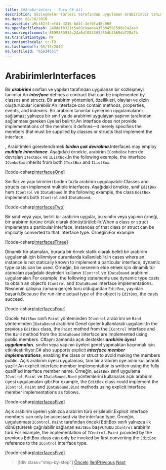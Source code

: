 ```yaml
---
title: C#Arabirimleri - Turu C# dil
description: Sözleşmeler türleri tarafından uygulanan arabirimler tanımlarC#
ms.date: 08/10/2016
ms.assetid: a9bf82f4-efd1-4216-bd34-4ef0fa48c968
ms.openlocfilehash: 240ddfb321c5a89c8aada4353845915d0e242ae0
ms.sourcegitcommit: 8699383914c24a0df033393f55db3369db728a7b
ms.translationtype: MT
ms.contentlocale: tr-TR
ms.lasthandoff: 05/15/2019
ms.locfileid: "65634551"
---
```

# <a name="interfaces"></a><span data-ttu-id="2c25e-103">Arabirimler</span><span class="sxs-lookup"><span data-stu-id="2c25e-103">Interfaces</span></span>

<span data-ttu-id="2c25e-104">Bir ***arabirimi*** sınıfları ve yapıları tarafından uygulanan bir sözleşmeyi tanımlar.</span><span class="sxs-lookup"><span data-stu-id="2c25e-104">An ***interface*** defines a contract that can be implemented by classes and structs.</span></span> <span data-ttu-id="2c25e-105">Bir arabirim yöntemleri, özellikleri, olayları ve dizin oluşturucular içerebilir.</span><span class="sxs-lookup"><span data-stu-id="2c25e-105">An interface can contain methods, properties, events, and indexers.</span></span> <span data-ttu-id="2c25e-106">Bir arabirim tanımlar üyelerinin uygulamalarını sağlamaz; yalnızca bir sınıf ya da arabirimi uygulayan yapının tarafından sağlanması gereken üyeleri belirtir.</span><span class="sxs-lookup"><span data-stu-id="2c25e-106">An interface does not provide implementations of the members it defines—it merely specifies the members that must be supplied by classes or structs that implement the interface.</span></span>

<span data-ttu-id="2c25e-107">, Arabirimleri görevlendirmek ***birden çok devralma***.</span><span class="sxs-lookup"><span data-stu-id="2c25e-107">Interfaces may employ ***multiple inheritance***.</span></span> <span data-ttu-id="2c25e-108">Aşağıdaki örnekte, arabirim `IComboBox` hem de devralan `ITextBox` ve `IListBox`.</span><span class="sxs-lookup"><span data-stu-id="2c25e-108">In the following example, the interface `IComboBox` inherits from both `ITextBox` and `IListBox`.</span></span>

[!code-csharp[InterfacesOne](../../../samples/snippets/csharp/tour/interfaces/Program.cs#L5-L17)]

<span data-ttu-id="2c25e-109">Sınıflar ve yapı birimleri birden fazla arabirim uygulayabilir.</span><span class="sxs-lookup"><span data-stu-id="2c25e-109">Classes and structs can implement multiple interfaces.</span></span> <span data-ttu-id="2c25e-110">Aşağıdaki örnekte, sınıf `EditBox` hem `IControl` ve `IDataBound`.</span><span class="sxs-lookup"><span data-stu-id="2c25e-110">In the following example, the class `EditBox` implements both `IControl` and `IDataBound`.</span></span>

[!code-csharp[InterfacesTwo](../../../samples/snippets/csharp/tour/interfaces/Program.cs#L19-L27)]

<span data-ttu-id="2c25e-111">Bir sınıf veya yapı, belirli bir arabirim uygular, bu sınıfın veya yapının örneği, bir arabirim türüne örtük olarak dönüştürülebilir.</span><span class="sxs-lookup"><span data-stu-id="2c25e-111">When a class or struct implements a particular interface, instances of that class or struct can be implicitly converted to that interface type.</span></span> <span data-ttu-id="2c25e-112">Örneğin:</span><span class="sxs-lookup"><span data-stu-id="2c25e-112">For example</span></span>

[!code-csharp[InterfacesThree](../../../samples/snippets/csharp/tour/interfaces/Program.cs#L33-L35)]

<span data-ttu-id="2c25e-113">Dinamik tür atamaları, burada bir örnek statik olarak belirli bir arabirim uygulamak için bilinmiyor durumlarda kullanılabilir.</span><span class="sxs-lookup"><span data-stu-id="2c25e-113">In cases where an instance is not statically known to implement a particular interface, dynamic type casts can be used.</span></span> <span data-ttu-id="2c25e-114">Örneğin, bir nesnenin elde etmek için dinamik tür atamaları aşağıdaki deyimleri kullanın `IControl` ve `IDataBound` arabirimi uygulamaları.</span><span class="sxs-lookup"><span data-stu-id="2c25e-114">For example, the following statements use dynamic type casts to obtain an object’s `IControl` and `IDataBound` interface implementations.</span></span> <span data-ttu-id="2c25e-115">Nesnenin çalışma zamanı gerçek türü olduğundan `EditBox`, yayınları başarılı.</span><span class="sxs-lookup"><span data-stu-id="2c25e-115">Because the run-time actual type of the object is `EditBox`, the casts succeed.</span></span>

[!code-csharp[InterfacesFour](../../../samples/snippets/csharp/tour/interfaces/Program.cs#L40-L42)]

<span data-ttu-id="2c25e-116">Önceki `EditBox` sınıfı `Paint` yönteminden `IControl` arabirimi ve `Bind` yönteminden `IDataBound` arabirimi Genel üyeler kullanılarak uygulanır.</span><span class="sxs-lookup"><span data-stu-id="2c25e-116">In the previous `EditBox` class, the `Paint` method from the `IControl` interface and the `Bind` method from the `IDataBound` interface are implemented using public members.</span></span> <span data-ttu-id="2c25e-117">C#aynı zamanda açık destekler ***arabirim üyesi uygulamaları***, sınıfın veya yapının üyeleri genel yapmaktan kaçınmak için etkinleştiriliyor.</span><span class="sxs-lookup"><span data-stu-id="2c25e-117">C# also supports explicit ***interface member implementations***, enabling the class or struct to avoid making the members public.</span></span> <span data-ttu-id="2c25e-118">Açık arabirim üyesi uygulaması, tam bir arabirim üye adını kullanarak yazılır.</span><span class="sxs-lookup"><span data-stu-id="2c25e-118">An explicit interface member implementation is written using the fully qualified interface member name.</span></span> <span data-ttu-id="2c25e-119">Örneğin, `EditBox` sınıf uygulama `IControl.Paint` ve `IDataBound.Bind` yöntemlerini kullanarak açık arabirim üyesi uygulamaları gibi.</span><span class="sxs-lookup"><span data-stu-id="2c25e-119">For example, the `EditBox` class could implement the `IControl.Paint` and `IDataBound.Bind` methods using explicit interface member implementations as follows.</span></span>

[!code-csharp[InterfacesFive](../../../samples/snippets/csharp/tour/interfaces/Program.cs#L60-L64)]

<span data-ttu-id="2c25e-120">Açık arabirim üyeleri yalnızca arabirim türü erişilebilir.</span><span class="sxs-lookup"><span data-stu-id="2c25e-120">Explicit interface members can only be accessed via the interface type.</span></span> <span data-ttu-id="2c25e-121">Örneğin, uygulanması `IControl.Paint` tarafından önceki EditBox sınıfı yalnızca ilk dönüştürerek çağrılabilir sağlanan `EditBox` başvurusu `IControl` arabirim türü.</span><span class="sxs-lookup"><span data-stu-id="2c25e-121">For example, the implementation of `IControl.Paint` provided by the previous EditBox class can only be invoked by first converting the `EditBox` reference to the `IControl` interface type.</span></span>

[!code-csharp[InterfacesFive](../../../samples/snippets/csharp/tour/interfaces/Program.cs#L71-L74)]

>[!div class="step-by-step"]
><span data-ttu-id="2c25e-122">[Önceki](arrays.md)
>[İleri](enums.md)</span><span class="sxs-lookup"><span data-stu-id="2c25e-122">[Previous](arrays.md)
[Next](enums.md)</span></span>
